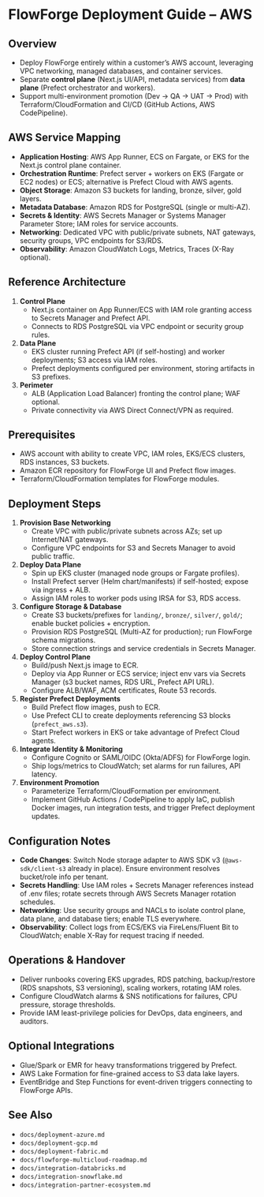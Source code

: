# FlowForge Deployment Guide – AWS

## Overview
- Deploy FlowForge entirely within a customer’s AWS account, leveraging VPC networking, managed databases, and container services.
- Separate **control plane** (Next.js UI/API, metadata services) from **data plane** (Prefect orchestrator and workers).
- Support multi-environment promotion (Dev → QA → UAT → Prod) with Terraform/CloudFormation and CI/CD (GitHub Actions, AWS CodePipeline).

## AWS Service Mapping
- **Application Hosting**: AWS App Runner, ECS on Fargate, or EKS for the Next.js control plane container.
- **Orchestration Runtime**: Prefect server + workers on EKS (Fargate or EC2 nodes) or ECS; alternative is Prefect Cloud with AWS agents.
- **Object Storage**: Amazon S3 buckets for landing, bronze, silver, gold layers.
- **Metadata Database**: Amazon RDS for PostgreSQL (single or multi-AZ).
- **Secrets & Identity**: AWS Secrets Manager or Systems Manager Parameter Store; IAM roles for service accounts.
- **Networking**: Dedicated VPC with public/private subnets, NAT gateways, security groups, VPC endpoints for S3/RDS.
- **Observability**: Amazon CloudWatch Logs, Metrics, Traces (X-Ray optional).

## Reference Architecture
1. **Control Plane**
   - Next.js container on App Runner/ECS with IAM role granting access to Secrets Manager and Prefect API.
   - Connects to RDS PostgreSQL via VPC endpoint or security group rules.
2. **Data Plane**
   - EKS cluster running Prefect API (if self-hosting) and worker deployments; S3 access via IAM roles.
   - Prefect deployments configured per environment, storing artifacts in S3 prefixes.
3. **Perimeter**
   - ALB (Application Load Balancer) fronting the control plane; WAF optional.
   - Private connectivity via AWS Direct Connect/VPN as required.

## Prerequisites
- AWS account with ability to create VPC, IAM roles, EKS/ECS clusters, RDS instances, S3 buckets.
- Amazon ECR repository for FlowForge UI and Prefect flow images.
- Terraform/CloudFormation templates for FlowForge modules.

## Deployment Steps
1. **Provision Base Networking**
   - Create VPC with public/private subnets across AZs; set up Internet/NAT gateways.
   - Configure VPC endpoints for S3 and Secrets Manager to avoid public traffic.
2. **Deploy Data Plane**
   - Spin up EKS cluster (managed node groups or Fargate profiles).
   - Install Prefect server (Helm chart/manifests) if self-hosted; expose via ingress + ALB.
   - Assign IAM roles to worker pods using IRSA for S3, RDS access.
3. **Configure Storage & Database**
   - Create S3 buckets/prefixes for `landing/`, `bronze/`, `silver/`, `gold/`; enable bucket policies + encryption.
   - Provision RDS PostgreSQL (Multi-AZ for production); run FlowForge schema migrations.
   - Store connection strings and service credentials in Secrets Manager.
4. **Deploy Control Plane**
   - Build/push Next.js image to ECR.
   - Deploy via App Runner or ECS service; inject env vars via Secrets Manager (s3 bucket names, RDS URL, Prefect API URL).
   - Configure ALB/WAF, ACM certificates, Route 53 records.
5. **Register Prefect Deployments**
   - Build Prefect flow images, push to ECR.
   - Use Prefect CLI to create deployments referencing S3 blocks (`prefect_aws.s3`).
   - Start Prefect workers in EKS or take advantage of Prefect Cloud agents.
6. **Integrate Identity & Monitoring**
   - Configure Cognito or SAML/OIDC (Okta/ADFS) for FlowForge login.
   - Ship logs/metrics to CloudWatch; set alarms for run failures, API latency.
7. **Environment Promotion**
   - Parameterize Terraform/CloudFormation per environment.
   - Implement GitHub Actions / CodePipeline to apply IaC, publish Docker images, run integration tests, and trigger Prefect deployment updates.

## Configuration Notes
- **Code Changes**: Switch Node storage adapter to AWS SDK v3 (`@aws-sdk/client-s3` already in place). Ensure environment resolves bucket/role info per tenant.
- **Secrets Handling**: Use IAM roles + Secrets Manager references instead of .env files; rotate secrets through AWS Secrets Manager rotation schedules.
- **Networking**: Use security groups and NACLs to isolate control plane, data plane, and database tiers; enable TLS everywhere.
- **Observability**: Collect logs from ECS/EKS via FireLens/Fluent Bit to CloudWatch; enable X-Ray for request tracing if needed.

## Operations & Handover
- Deliver runbooks covering EKS upgrades, RDS patching, backup/restore (RDS snapshots, S3 versioning), scaling workers, rotating IAM roles.
- Configure CloudWatch alarms & SNS notifications for failures, CPU pressure, storage thresholds.
- Provide IAM least-privilege policies for DevOps, data engineers, and auditors.

## Optional Integrations
- Glue/Spark or EMR for heavy transformations triggered by Prefect.
- AWS Lake Formation for fine-grained access to S3 data lake layers.
- EventBridge and Step Functions for event-driven triggers connecting to FlowForge APIs.

## See Also
- `docs/deployment-azure.md`
- `docs/deployment-gcp.md`
- `docs/deployment-fabric.md`
- `docs/flowforge-multicloud-roadmap.md`
- `docs/integration-databricks.md`
- `docs/integration-snowflake.md`
- `docs/integration-partner-ecosystem.md`
